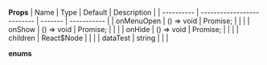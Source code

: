 **Props**
| Name | Type | Default | Description |
| ---------- | -------------------------- | ------- | ----------- |
| onMenuOpen | () => void | Promise<any>; | | |
| onShow | () => void | Promise<any>; | | |
| onHide | () => void | Promise<any>; | | |
| children | React\$Node | | |
| dataTest | string | | |

**enums**
